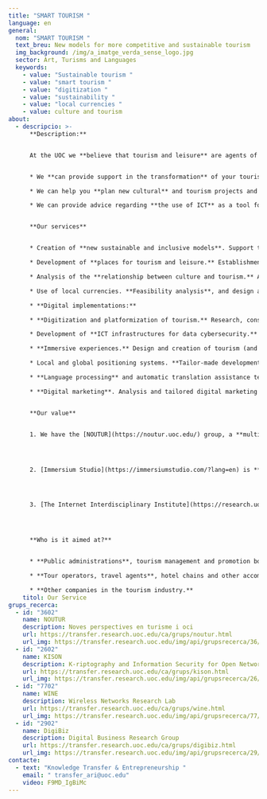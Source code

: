 ```yaml
---
title: "SMART TOURISM "
language: en
general:
  nom: "SMART TOURISM "
  text_breu: New models for more competitive and sustainable tourism
  img_background: /img/a_imatge_verda_sense_logo.jpg
  sector: Art, Turisms and Languages
  keywords:
    - value: "Sustainable tourism "
    - value: "smart tourism "
    - value: "digitization "
    - value: "sustainability "
    - value: "local currencies "
    - value: culture and tourism
about:
  - descripcio: >-
      **Description:**


      At the UOC we **believe that tourism and leisure** are agents of change that can improve the competitiveness and sustainability of your tourism project:


      * We **can provide support in the transformation** of your tourism and/or cultural project with an experimental approach based on social impact and benefits, taking both current and future perspectives into account.

      * We can help you **plan new cultural** and tourism projects and programmes based on an innovative approach.

      * We can provide advice regarding **the use of ICT** as a tool for the creation, production, management, dissemination and consumption of culture and tourism. 


      **Our services**


      * Creation of **new sustainable and inclusive models**. Support to improve the tourist attractions on offer and the tourist experience through projects that foster sustainability, social inclusion and cooperation between the players involved.

      * Development of **places for tourism and leisure.** Establishment of strategic and innovative plans for the development of tourism and leisure by means of dynamic and experimental studies that combine theoretical aspects of social sciences with empirical studies. 

      * Analysis of the **relationship between culture and tourism.** Assessment of the impacts of cultural events and strategic proposals to transform them on the basis of sustainability and inclusion.

      * Use of local currencies. **Feasibility analysis**, and design and implementation of local currencies for the social and financial revitalization of tourist towns and cities.

      * **Digital implementations:**

      * **Digitization and platformization of tourism.** Research, consultancy and training in relation to digitization and platformization processes for tourism and leisure.

      * Development of **ICT infrastructures for data cybersecurity.** These technologies are key tools for enabling new digital services for the tourism industry. 

      * **Immersive experiences.** Design and creation of tourism (and educational) experiences using virtual reality, augmented reality and mixed reality, with and without geolocation.

      * Local and global positioning systems. **Tailor-made developments** using radio and satellite communication technologies that make it possible to connect assets and equipment both locally and globally.

      * **Language processing** and automatic translation assistance technologies.

      * **Digital marketing**. Analysis and tailored digital marketing solutions based on online consumer knowledge.


      **Our value**


      1. We have the [NOUTUR](https://noutur.uoc.edu/) group, a **multidisciplinary team** of experts that focuses on innovation in the tourism and leisure industry on the basis of two driving forces: the impact of ICT on the consumption of tourism, and sustainability.




      2. [Immersium Studio](https://immersiumstudio.com/?lang=en) is **one of our best-known spin-offs**. It has worked with museums, real estate agents, town councils, universities and foundations. The company, which works in the fields of tourism, culture and education, creates virtual and augmented reality experiences which enable users to become immersed in a different context and experience the sensations of role-playing. 




      3. [The Internet Interdisciplinary Institute](https://research.uoc.edu/portal/en/in3/index.html) (IN3) **has been our R&I reference** centre since the year 2000. Its aim is to develop digital-age technological solutions and to study the internet and the effects of the interaction between digital technologies and human activity. 




      **Who is it aimed at?**


      * **Public administrations**, tourism management and promotion bodies and agencies, associations and foundations.

      * **Tour operators, travel agents**, hotel chains and other accommodation services, leisure parks, museums, etc.

      * **Other companies in the tourism industry.**
    titol: Our Service
grups_recerca:
  - id: "3602"
    name: NOUTUR
    description: Noves perspectives en turisme i oci
    url: https://transfer.research.uoc.edu/ca/grups/noutur.html
    url_img: https://transfer.research.uoc.edu/img/api/grupsrecerca/36/image/1594109415142
  - id: "2602"
    name: KISON
    description: K-riptography and Information Security for Open Networks
    url: https://transfer.research.uoc.edu/ca/grups/kison.html
    url_img: https://transfer.research.uoc.edu/img/api/grupsrecerca/26/image/1594286715997
  - id: "7702"
    name: WINE
    description: Wireless Networks Research Lab
    url: https://transfer.research.uoc.edu/ca/grups/wine.html
    url_img: https://transfer.research.uoc.edu/img/api/grupsrecerca/77/image/1594216262171
  - id: "2902"
    name: DigiBiz
    description: Digital Business Research Group
    url: https://transfer.research.uoc.edu/ca/grups/digibiz.html
    url_img: https://transfer.research.uoc.edu/img/api/grupsrecerca/29/image/1594030464767
contacte:
  - text: "Knowledge Transfer & Entrepreneurship "
    email: " transfer_ari@uoc.edu"
    video: F9MD_IgBiMc
---
```

